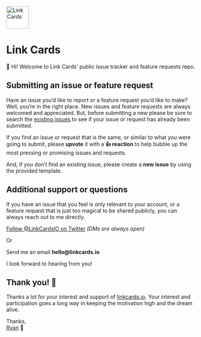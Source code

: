<img src="https://linkcards.io/svgs/logos/linkcards-logo-color.svg" width="60" alt="Link Cards" />

# Link Cards

👋 Hi! Welcome to Link Cards’ public issue tracker and feature requests repo.


## Submitting an issue or feature request

Have an issue you’d like to report or a feature request you’d like to make? Well,
you’re in the right place. New issues and feature requests are always welcomed
and appreciated. But, before submitting a new please be sure to search the
[existing issues](https://github.com/linkcards/Link-Cards/issues) to
see if your issue or request has already been submitted.

If you find an issue or request that is the same, or similar to what you were
going to submit, please __upvote__ it with a __:+1: reaction__ to help bubble up
the most pressing or promising issues and requests.

And, if you don’t find an existing issue, please create a __new issue__ by using
the provided template.


## Additional support or questions

If you have an issue that you feel is only relevant to your account, or a feature
request that is just too magical to be shared publicly, you can always reach out
to me directly.

[Follow @LinkCardsIO on Twitter](https://twitter.com/linkcardsio) _(DMs are always open)_

Or

Send me an email __hello@linkcards.io__

I look forward to hearing from you!


## Thank you! 🙏

Thanks a lot for your interest and support of [linkcards.io](https://linkcards.io).
Your interest and participation goes a long way in keeping the motivation high
and the dream alive.

Thanks,<br />
[Ryan](https://github.com/ryanhefner) 🤙
